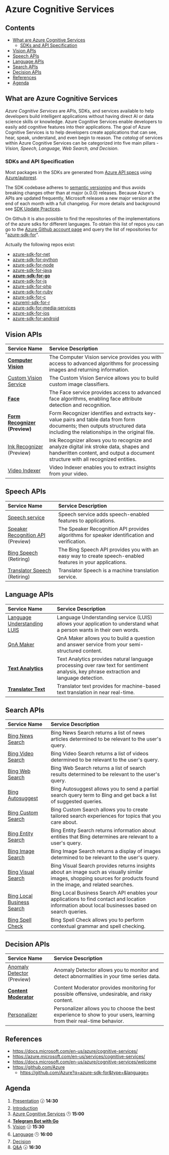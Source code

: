 # Azure Cognitive Services <!-- omit in TOC -->

## Contents <!-- omit in TOC -->

- [What are Azure Cognitive Services](#what-are-azure-cognitive-services)
  - [SDKs and API Specification](#sdks-and-api-specification)
- [Vision APIs](#vision-apis)
- [Speech APIs](#speech-apis)
- [Language APIs](#language-apis)
- [Search APIs](#search-apis)
- [Decision APIs](#decision-apis)
- [References](#references)
- [Agenda](#agenda)

## What are Azure Cognitive Services

*Azure Cognitive Services* are APIs, SDKs, and services available to help developers build intelligent applications without having direct AI or data science skills or knowledge.
Azure Cognitive Services enable developers to easily add cognitive features into their applications.
The goal of Azure Cognitive Services is to help developers create applications that can see, hear, speak, understand, and even begin to reason.
The *catalog* of services within Azure Cognitive Services can be categorized into five main pillars - *Vision, Speech, Language, Web Search, and Decision*.

### SDKs and API Specification

Most packages in the SDKs are generated from [Azure API specs](https://github.com/Azure/azure-rest-api-specs) using [Azure/autorest](https://github.com/Azure/autorest).

The SDK codebase adheres to [semantic versioning](https://semver.org/) and thus avoids breaking changes other than at major (x.0.0) releases.
Because Azure's APIs are updated frequently, Microsoft releases a new major version at the end of each month with a full changelog.
For more details and background see [SDK Update Practices](https://github.com/Azure/azure-sdk-for-go/wiki/SDK-Update-Practices).

On Github it is also possible to find the repositories of the implementations of the azure sdks for different languages.
To obtain this list of repos you can go to the [Azure Github account page](https://github.com/Azure) and query the list of repositories for "[azure-sdk-for](https://github.com/Azure?q=azure-sdk-for&type=&language=)".

Actually the following repos exist:

- [azure-sdk-for-net](https://github.com/Azure/azure-sdk-for-net)
- [azure-sdk-for-python](https://github.com/Azure/azure-sdk-for-python)
- [azure-sdk-for-node](https://github.com/Azure/azure-sdk-for-node)
- [azure-sdk-for-java](https://github.com/Azure/azure-sdk-for-java)
- **[azure-sdk-for-go](https://github.com/Azure/azure-sdk-for-go)**
- [azure-sdk-for-js](https://github.com/Azure/azure-sdk-for-js)
- [azure-sdk-for-php](https://github.com/Azure/azure-sdk-for-php)
- [azure-sdk-for-ruby](https://github.com/Azure/azure-sdk-for-ruby)
- [azure-sdk-for-c](https://github.com/Azure/azure-sdk-for-c)
- [azureml-sdk-for-r](https://github.com/Azure/azureml-sdk-for-r)
- [azure-sdk-for-media-services](https://github.com/Azure/azure-sdk-for-media-services)
- [azure-sdk-for-ios](https://github.com/Azure/azure-sdk-for-ios)
- [azure-sdk-for-android](https://github.com/Azure/azure-sdk-for-android)


## Vision APIs

|Service Name|Service Description|
|:-----------|:------------------|
|**[Computer Vision](https://docs.microsoft.com/azure/cognitive-services/computer-vision/ "Computer Vision")**|The Computer Vision service provides you with access to advanced algorithms for processing images and returning information.|
|[Custom Vision Service](https://docs.microsoft.com/azure/cognitive-services/Custom-Vision-Service/home "Custom Vision Service")|The Custom Vision Service allows you to build custom image classifiers.|
|**[Face](https://docs.microsoft.com/azure/cognitive-services/face/ "Face")**| The Face service provides access to advanced face algorithms, enabling face attribute detection and recognition.|
|**[Form Recognizer](https://docs.microsoft.com/azure/cognitive-services/form-recognizer/ "Form Recognizer") (Preview)**|Form Recognizer identifies and extracts key-value pairs and table data from form documents; then outputs structured data including the relationships in the original file.|
|[Ink Recognizer](https://docs.microsoft.com/azure/cognitive-services/ink-recognizer/ "Ink Recognizer") (Preview)|Ink Recognizer allows you to recognize and analyze digital ink stroke data, shapes and handwritten content, and output a document structure with all recognized entities.|
|[Video Indexer](https://docs.microsoft.com/azure/cognitive-services/video-indexer/video-indexer-overview "Video Indexer")|Video Indexer enables you to extract insights from your video.|

## Speech APIs

|Service Name|Service Description|
|:-----------|:------------------|
|[Speech service](https://docs.microsoft.com/azure/cognitive-services/speech-service/ "Speech service")|Speech service adds speech-enabled features to applications.|
|[Speaker Recognition API](https://docs.microsoft.com/azure/cognitive-services/speaker-recognition/home "Speaker Recognition API") (Preview)|The Speaker Recognition API provides algorithms for speaker identification and verification.|
|[Bing Speech](https://docs.microsoft.com/azure/cognitive-services/speech/home "Bing Speech") (Retiring)|The Bing Speech API provides you with an easy way to create speech-enabled features in your applications.|
|[Translator Speech](https://docs.microsoft.com/azure/cognitive-services/translator-speech/ "Translator Speech") (Retiring)|Translator Speech is a machine translation service.|

## Language APIs

|Service Name|Service Description|
|:-----------|:------------------|
|[Language Understanding LUIS](https://docs.microsoft.com/azure/cognitive-services/luis/ "Language Understanding")|Language Understanding service  (LUIS) allows your application to understand what a person wants in their own words.|
|[QnA Maker](https://docs.microsoft.com/azure/cognitive-services/qnamaker/index "QnA Maker")|QnA Maker allows you to build a question and answer service from your semi-structured content.|
|**[Text Analytics](https://docs.microsoft.com/azure/cognitive-services/text-analytics/ "Text Analytics")**|Text Analytics provides natural language processing over raw text for sentiment analysis, key phrase extraction and language detection.|
|**[Translator Text](https://docs.microsoft.com/azure/cognitive-services/translator/ "Translator Text")**|Translator text provides for machine-based text translation in near real-time.|

## Search APIs

|Service Name|Service Description|
|:-----------|:------------------|
|[Bing News Search](https://docs.microsoft.com/azure/cognitive-services/bing-news-search/ "Bing News Search")|Bing News Search returns a list of news articles determined to be relevant to the user's query.|
|[Bing Video Search](https://docs.microsoft.com/azure/cognitive-services/Bing-Video-Search/ "Bing Video Search")|Bing Video Search returns a list of videos determined to be relevant to the user's query.|
|[Bing Web Search](https://docs.microsoft.com/azure/cognitive-services/bing-web-search/ "Bing Web Search")|Bing Web Search returns a list of search results determined to be relevant to the user's query.|
|[Bing Autosuggest](https://docs.microsoft.com/azure/cognitive-services/Bing-Autosuggest "Bing Autosuggest")|Bing Autosuggest allows you to send a partial search query term to Bing and get back a list of suggested queries.|
|[Bing Custom Search](https://docs.microsoft.com/azure/cognitive-services/bing-custom-search "Bing Custom Search")|Bing Custom Search allows you to create tailored search experiences for topics that you care about.|
|[Bing Entity Search](https://docs.microsoft.com/azure/cognitive-services/bing-entities-search/ "Bing Entity Search")|Bing Entity Search returns information about entities that Bing determines are relevant to a user's query.|
|[Bing Image Search](https://docs.microsoft.com/azure/cognitive-services/bing-image-search "Bing Image Search")|Bing Image Search returns a display of images determined to be relevant to the user's query.|
|[Bing Visual Search](https://docs.microsoft.com/azure/cognitive-services/bing-visual-search "Bing Visual Search")|Bing Visual Search provides returns insights about an image such as visually similar images, shopping sources for products found in the image, and related searches.|
|[Bing Local Business Search](https://docs.microsoft.com/azure/cognitive-services/bing-local-business-search/ "Bing Local Business Search")| Bing Local Business Search API enables your applications to find contact and location information about local businesses based on search queries.|
|[Bing Spell Check](https://docs.microsoft.com/azure/cognitive-services/bing-spell-check/ "Bing Spell Check")|Bing Spell Check allows you to perform contextual grammar and spell checking.|

## Decision APIs

|Service Name|Service Description|
|:-----------|:------------------|
|[Anomaly Detector](https://docs.microsoft.com/azure/cognitive-services/anomaly-detector/ "Anomaly Detector") (Preview)|Anomaly Detector allows you to monitor and detect abnormalities in your time series data.|
|**[Content Moderator](https://docs.microsoft.com/azure/cognitive-services/content-moderator/overview "Content Moderator")**|Content Moderator provides monitoring for possible offensive, undesirable, and risky content.|
|[Personalizer](https://docs.microsoft.com/azure/cognitive-services/personalizer/ "Personalizer")|Personalizer allows you to choose the best experience to show to your users, learning from their real-time behavior.|

## References

- https://docs.microsoft.com/en-us/azure/cognitive-services/
- https://azure.microsoft.com/en-us/services/cognitive-services/
- https://docs.microsoft.com/en-us/azure/cognitive-services/welcome
- https://github.com/Azure
  - https://github.com/Azure?q=azure-sdk-for&type=&language=

## Agenda

1. [Presentation](01.presentation.md) :clock230: **14:30**
1. [Introduction](02.introduction.md)
1. [Azure Cognitive Services](03.azure-cognitive-services.md) :clock3: **15:00**
2. **[Telegram Bot with Go](04.tgbot-go.md)**
3. [Vision](05.vision.md) :clock330: **15:30**
4. [Language](06.language.md) :clock4: **16:00**
5. [Decision](07.decision.md)
6. [Q&A](08.qa.md) :clock430: **16:30**